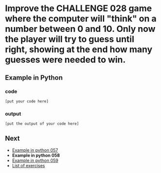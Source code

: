 # Improve the CHALLENGE 028 game where the computer will "think" on a number between 0 and 10. Only now the player will try to guess until right, showing at the end how many guesses were needed to win.

## Example in Python

### code

``` python
[put your code here]
```

### output

```
[put the output of your code here]
```

## Next

- [Example in python 057](../../057/python)
- **Example in python 058**
- [Example in python 059](../../059/python)
- [List of exercises](../..)
